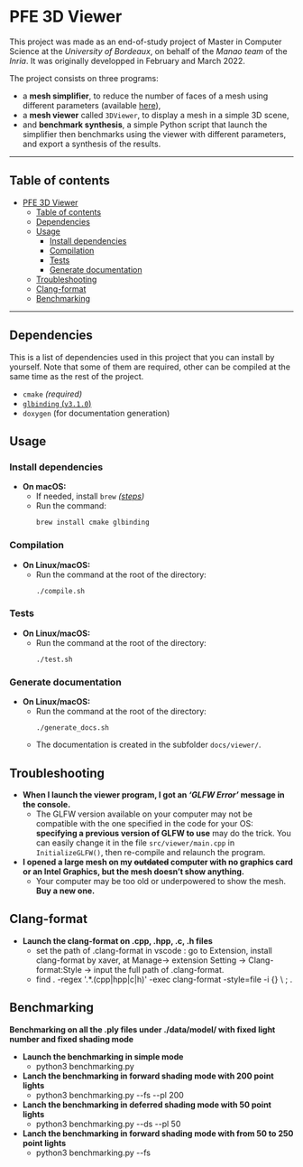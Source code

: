 # PFE 3D Viewer

This project was made as an end-of-study project of Master in Computer Science at the _University of Bordeaux_, on behalf of the _Manao team_ of the _Inria_. It was originally developped in February and March 2022.

The project consists on three programs:
- a **mesh simplifier**, to reduce the number of faces of a mesh using different parameters (available [here](https://github.com/Nimoka/PFE-3D-Decimator)),
- a **mesh viewer** called `3DViewer`, to display a mesh in a simple 3D scene,
- and **benchmark synthesis**, a simple Python script that launch the simplifier then benchmarks using the viewer with different parameters, and export a synthesis of the results.

---

## Table of contents

- [PFE 3D Viewer](#pfe-3d-viewer)
	- [Table of contents](#table-of-contents)
	- [Dependencies](#dependencies)
	- [Usage](#usage)
		- [Install dependencies](#install-dependencies)
		- [Compilation](#compilation)
		- [Tests](#tests)
		- [Generate documentation](#generate-documentation)
	- [Troubleshooting](#troubleshooting)
	- [Clang-format](#clang-format)
	- [Benchmarking](#benchmarking)

---

## Dependencies

This is a list of dependencies used in this project that you can install by yourself. Note that some of them are required, other can be compiled at the same time as the rest of the project.

- `cmake` _(required)_
- [`glbinding` (`v3.1.0`)](https://github.com/cginternals/glbinding/releases/tag/v3.1.0)
- `doxygen` (for documentation generation)

## Usage

### Install dependencies

- **On macOS:**
	- If needed, install `brew` _([steps](https://docs.brew.sh/Installation))_
	- Run the command:
		```
		brew install cmake glbinding
		```

### Compilation

- **On Linux/macOS:**
	- Run the command at the root of the directory:
		```
		./compile.sh
		```

### Tests

- **On Linux/macOS:**
	- Run the command at the root of the directory:
		```
		./test.sh
		```

### Generate documentation

- **On Linux/macOS:**
	- Run the command at the root of the directory:
		```
		./generate_docs.sh
		```
	- The documentation is created in the subfolder `docs/viewer/`.

## Troubleshooting

- **When I launch the viewer program, I got an _‘GLFW Error’_ message in the console.**
	- The GLFW version available on your computer may not be compatible with the one specified in the code for your OS: **specifying a previous version of GLFW to use** may do the trick. You can easily change it in the file `src/viewer/main.cpp` in `InitializeGLFW()`, then re-compile and relaunch the program.
- **I opened a large mesh on my ~~outdated~~ computer with no graphics card or an Intel Graphics, but the mesh doesn’t show anything.**
	- Your computer may be too old or underpowered to show the mesh. **Buy a new one.**


## Clang-format

- **Launch the clang-format on .cpp, .hpp, .c, .h files**
  - set the path of .clang-format in vscode : go to Extension, install clang-format by xaver, at Manage-> extension Setting -> Clang-format:Style -> input the full path of .clang-format.
  - find . -regex '.*\.\(cpp\|hpp\|c\|h\)' -exec clang-format -style=file -i {} \ ; .  


## Benchmarking

**Benchmarking on all the .ply files under ./data/model/ with fixed light number and fixed shading mode**

- **Launch the benchmarking in simple mode**
  - python3  benchmarking.py
- **Lanch the benchmarking in forward shading mode with 200 point lights**
  - python3 benchmarking.py --fs --pl 200
- **Lanch the benchmarking in deferred shading mode with 50 point lights**
  - python3 benchmarking.py --ds --pl 50
- **Lanch the benchmarking in forward shading mode with from 50 to 250 point lights**
  - python3 benchmarking.py --fs